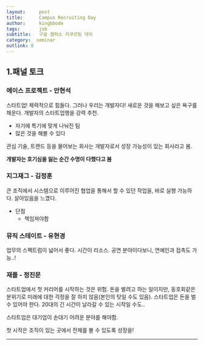 ```yaml
---
layout:     post
title:      Campus Recruiting Day
author:     kingbbode
tags:       job
subtitle:   구글 캠퍼스 리쿠르팅 데이
category:  seminar
outlink: 0
---
```


1.패널 토크
-----------

### 에이스 프로젝트 - 안현석

스타트업! 체력적으로 힘들다. 그러나 우리는 개발자다! 새로운 것을 해보고 싶은 욕구를 채운다. 개발자의 스타트업행을 강력 추천.

-	자기에 특기에 맞게 나눠진 팀
-	많은 것을 해볼 수 있다

관심 기술, 트랜드 등을 물어보는 회사는 개발자로서 성장 가능성이 있는 회사라고 봄.

**개발자는 호기심을 잃는 순간 수명이 다했다고 봄**

### 지그재그 - 김정훈

큰 조직에서 시스템으로 이루어진 협업을 통해서 할 수 있던 작업을, 바로 실행 가능하다. 살아있음을 느꼈다.

-	단점
	-	책임져야함

### 뮤직 스테이트 - 유현경

업무의 스펙트럼이 넓어서 좋다. 시간이 리소스. 공연 분야이다보니, 연예인과 접촉도 가능..!

### 재플 - 정진문

스타트업에서 첫 커리어를 시작하는 것은 위험. 돈을 벌려고 하는 일이지만, 동호회같은 분위기로 미래에 대한 걱정을 잘 하지 않음(본인의 탓일 수도 있음). 스타트업은 돈을 벌 수 있어야 한다. 20대의 긴 시간이 날라갈 수 있는 시작일 수도..

스타트업은 대기업이 손대기 어려운 분야를 해야함.

첫 시작은 조직이 있는 곳에서 전체를 볼 수 있도록 성장을!

---
